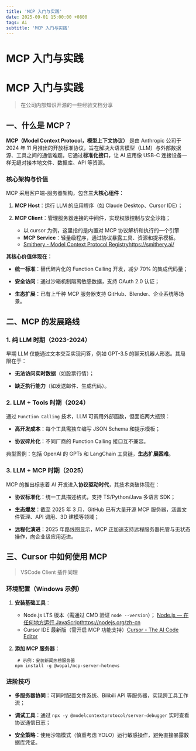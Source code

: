 ```yaml
---
title: 'MCP 入门与实践'
date: 2025-09-01 15:00:00 +0800
tags: Ai
subtitle: 'MCP 入门与实践'
---
```


# MCP 入门与实践

# **MCP 入门与实践**

> 在公司内部知识开源的一些经验文档分享

## **一、什么是 MCP？**  

**MCP（Model Context Protocol，模型上下文协议）** 是由 Anthropic 公司于 2024 年 11 月推出的开放标准协议，旨在解决大语言模型（LLM）与外部数据源、工具之间的通信难题。它通过**标准化接口**，让 AI 应用像 USB-C 连接设备一样无缝对接本地文件、数据库、API 等资源。  

### **核心架构与价值**  

MCP 采用客户端-服务器架构，包含**三大核心组件**：  

1. **MCP Host**：运行 LLM 的应用程序（如 Claude Desktop、Cursor IDE）；  

2. **MCP Client**：管理服务器连接的中间件，实现权限控制与安全沙箱；
   - 以 cursor 为例，这里指的是内置对 MCP 协议解析和执行的一个引擎  
   - **MCP Service**：轻量级程序，通过协议暴露工具、资源和提示模板。  
   -  [Smithery - Model Context Protocol Registry](https://smithery.ai/)https://smithery.ai/

**其核心价值体现在：**  

- **统一标准**：替代碎片化的 Function Calling 开发，减少 70% 的集成代码量；  

- **安全访问**：通过沙箱机制隔离敏感数据，支持 OAuth 2.0 认证；  

- **生态扩展**：已有上千种 MCP 服务器支持 GitHub、Blender、企业系统等场景。  

 



## **二、MCP 的发展路线**  

### **1. 纯 LLM 时期（2023-2024）**  

早期 LLM 仅能通过文本交互实现问答，例如 GPT-3.5 的聊天机器人形态。其局限在于：  

- **无法访问实时数据**（如股票行情）；  

- **缺乏执行能力**（如发送邮件、生成代码）。  

### **2. LLM + Tools 时期（2024）**  

通过 `Function Calling` 技术，LLM 可调用外部函数，但面临两大瓶颈：  

- **高开发成本**：每个工具需独立编写 JSON Schema 和提示模板；  

- **协议碎片化**：不同厂商的 Function Calling 接口互不兼容。  

典型案例：包括 OpenAI 的 GPTs 和 LangChain 工具链，**生态扩展困难**。  

### **3. LLM + MCP 时期（2025）**  

MCP 的推出标志着 AI 开发进入**协议驱动时代**，其技术突破体现在：  

- **协议标准化**：统一工具描述格式，支持 TS/Python/Java 多语言 SDK；  

- **生态爆发**：截至 2025 年 3 月，GitHub 已有大量开源 MCP 服务器，涵盖文件管理、API 调用、3D 建模等领域；  

- **远程化演进**：2025 年路线图显示，MCP 正加速支持远程服务器托管与无状态操作，向企业级应用迈进。  



 

##  三、**Cursor 中如何使用 MCP**  

> VSCode Client 插件同理

### **环境配置（Windows 示例）**  

1. **安装基础工具**：  
   - Node.js LTS 版本（需通过 CMD 验证 `node --version`）；  [Node.js — 在任何地方运行 JavaScript](https://nodejs.org/zh-cn)https://nodejs.org/zh-cn
   - Cursor IDE 最新版（需开启 MCP 功能支持）[Cursor - The AI Code Editor](https://www.cursor.com/cn) 

2. **添加 MCP 服务器**：  
   
    ```
     # 示例：安装新闻热榜服务器  
    npm install -g @wopal/mcp-server-hotnews  
    ```

### **进阶技巧**  

- **多服务器协同**：可同时配置文件系统、Bilibili API 等服务器，实现跨工具工作流；  

- **调试工具**：通过 `npx -y @modelcontextprotocol/server-debugger` 实时查看协议通信日志；  

- **安全策略**：使用沙箱模式（慎重考虑 YOLO）运行敏感操作，避免直接暴露数据库凭证。  

